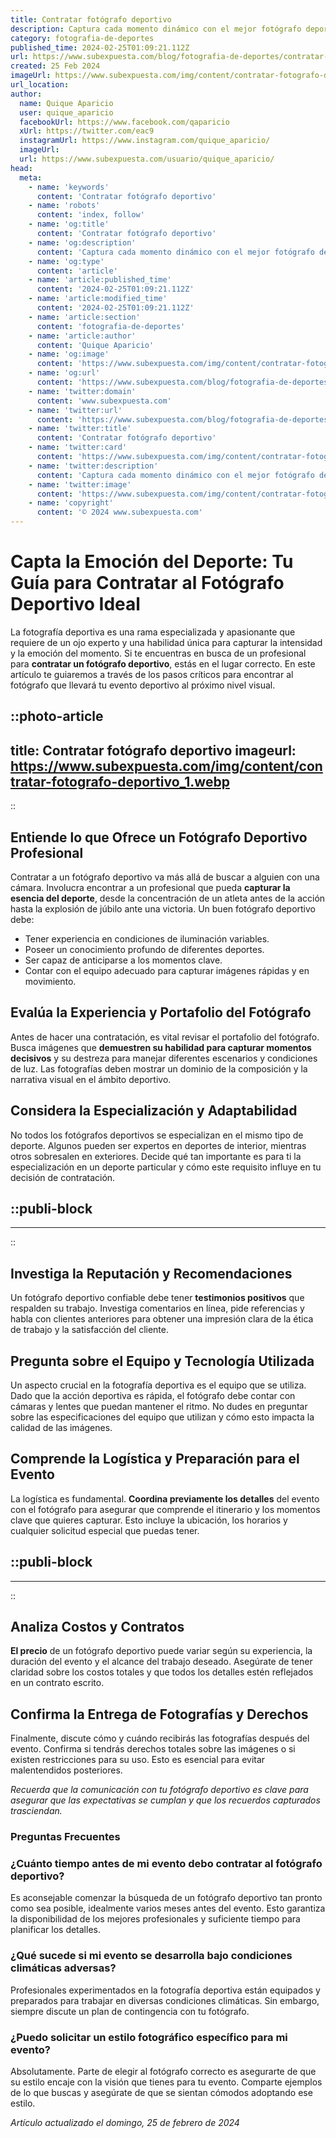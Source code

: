 ```yaml
---
title: Contratar fotógrafo deportivo
description: Captura cada momento dinámico con el mejor fotógrafo deportivo. Profesionalismo y pasión en cada toma. ¡Guarda tus recuerdos en grande!
category: fotografia-de-deportes
published_time: 2024-02-25T01:09:21.112Z
url: https://www.subexpuesta.com/blog/fotografia-de-deportes/contratar-fotografo-deportivo
created: 25 Feb 2024
imageUrl: https://www.subexpuesta.com/img/content/contratar-fotografo-deportivo_1.webp
url_location:
author:
  name: Quique Aparicio
  user: quique_aparicio
  facebookUrl: https://www.facebook.com/qaparicio
  xUrl: https://twitter.com/eac9
  instagramUrl: https://www.instagram.com/quique_aparicio/
  imageUrl: 
  url: https://www.subexpuesta.com/usuario/quique_aparicio/
head:
  meta:
    - name: 'keywords'
      content: 'Contratar fotógrafo deportivo'
    - name: 'robots'
      content: 'index, follow'
    - name: 'og:title'
      content: 'Contratar fotógrafo deportivo'
    - name: 'og:description'
      content: 'Captura cada momento dinámico con el mejor fotógrafo deportivo. Profesionalismo y pasión en cada toma. ¡Guarda tus recuerdos en grande!'
    - name: 'og:type'
      content: 'article'
    - name: 'article:published_time'
      content: '2024-02-25T01:09:21.112Z'
    - name: 'article:modified_time'
      content: '2024-02-25T01:09:21.112Z'
    - name: 'article:section'
      content: 'fotografia-de-deportes'
    - name: 'article:author'
      content: 'Quique Aparicio'
    - name: 'og:image'
      content: 'https://www.subexpuesta.com/img/content/contratar-fotografo-deportivo_1.webp'
    - name: 'og:url'
      content: 'https://www.subexpuesta.com/blog/fotografia-de-deportes/contratar-fotografo-deportivo'
    - name: 'twitter:domain'
      content: 'www.subexpuesta.com'
    - name: 'twitter:url'
      content: 'https://www.subexpuesta.com/blog/fotografia-de-deportes/contratar-fotografo-deportivo'
    - name: 'twitter:title'
      content: 'Contratar fotógrafo deportivo'
    - name: 'twitter:card'
      content: 'https://www.subexpuesta.com/img/content/contratar-fotografo-deportivo_1.webp'
    - name: 'twitter:description'
      content: 'Captura cada momento dinámico con el mejor fotógrafo deportivo. Profesionalismo y pasión en cada toma. ¡Guarda tus recuerdos en grande!'
    - name: 'twitter:image'
      content: 'https://www.subexpuesta.com/img/content/contratar-fotografo-deportivo_1.webp'
    - name: 'copyright'
      content: '© 2024 www.subexpuesta.com'
---
```

# Capta la Emoción del Deporte: Tu Guía para Contratar al Fotógrafo Deportivo Ideal

La fotografía deportiva es una rama especializada y apasionante que requiere de un ojo experto y una habilidad única para capturar la intensidad y la emoción del momento. Si te encuentras en busca de un profesional para **contratar un fotógrafo deportivo**, estás en el lugar correcto. En este artículo te guiaremos a través de los pasos críticos para encontrar al fotógrafo que llevará tu evento deportivo al próximo nivel visual.


::photo-article
---
title: Contratar fotógrafo deportivo
imageurl: https://www.subexpuesta.com/img/content/contratar-fotografo-deportivo_1.webp
---
::


## Entiende lo que Ofrece un Fotógrafo Deportivo Profesional

Contratar a un fotógrafo deportivo va más allá de buscar a alguien con una cámara. Involucra encontrar a un profesional que pueda **capturar la esencia del deporte**, desde la concentración de un atleta antes de la acción hasta la explosión de júbilo ante una victoria. Un buen fotógrafo deportivo debe:

- Tener experiencia en condiciones de iluminación variables.
- Poseer un conocimiento profundo de diferentes deportes.
- Ser capaz de anticiparse a los momentos clave.
- Contar con el equipo adecuado para capturar imágenes rápidas y en movimiento.

## Evalúa la Experiencia y Portafolio del Fotógrafo

Antes de hacer una contratación, es vital revisar el portafolio del fotógrafo. Busca imágenes que **demuestren su habilidad para capturar momentos decisivos** y su destreza para manejar diferentes escenarios y condiciones de luz. Las fotografías deben mostrar un dominio de la composición y la narrativa visual en el ámbito deportivo.

## Considera la Especialización y Adaptabilidad

No todos los fotógrafos deportivos se especializan en el mismo tipo de deporte. Algunos pueden ser expertos en deportes de interior, mientras otros sobresalen en exteriores. Decide qué tan importante es para ti la especialización en un deporte particular y cómo este requisito influye en tu decisión de contratación.


  ::publi-block
  ---
  ---
  ::
  
  
## Investiga la Reputación y Recomendaciones

Un fotógrafo deportivo confiable debe tener **testimonios positivos** que respalden su trabajo. Investiga comentarios en línea, pide referencias y habla con clientes anteriores para obtener una impresión clara de la ética de trabajo y la satisfacción del cliente.

## Pregunta sobre el Equipo y Tecnología Utilizada

Un aspecto crucial en la fotografía deportiva es el equipo que se utiliza. Dado que la acción deportiva es rápida, el fotógrafo debe contar con cámaras y lentes que puedan mantener el ritmo. No dudes en preguntar sobre las especificaciones del equipo que utilizan y cómo esto impacta la calidad de las imágenes.

## Comprende la Logística y Preparación para el Evento

La logística es fundamental. **Coordina previamente los detalles** del evento con el fotógrafo para asegurar que comprende el itinerario y los momentos clave que quieres capturar. Esto incluye la ubicación, los horarios y cualquier solicitud especial que puedas tener.


  ::publi-block
  ---
  ---
  ::
  
  
## Analiza Costos y Contratos

**El precio** de un fotógrafo deportivo puede variar según su experiencia, la duración del evento y el alcance del trabajo deseado. Asegúrate de tener claridad sobre los costos totales y que todos los detalles estén reflejados en un contrato escrito.

## Confirma la Entrega de Fotografías y Derechos

Finalmente, discute cómo y cuándo recibirás las fotografías después del evento. Confirma si tendrás derechos totales sobre las imágenes o si existen restricciones para su uso. Esto es esencial para evitar malentendidos posteriores.

*Recuerda que la comunicación con tu fotógrafo deportivo es clave para asegurar que las expectativas se cumplan y que los recuerdos capturados trasciendan.*

### Preguntas Frecuentes

### ¿Cuánto tiempo antes de mi evento debo contratar al fotógrafo deportivo?

Es aconsejable comenzar la búsqueda de un fotógrafo deportivo tan pronto como sea posible, idealmente varios meses antes del evento. Esto garantiza la disponibilidad de los mejores profesionales y suficiente tiempo para planificar los detalles.

### ¿Qué sucede si mi evento se desarrolla bajo condiciones climáticas adversas?

Profesionales experimentados en la fotografía deportiva están equipados y preparados para trabajar en diversas condiciones climáticas. Sin embargo, siempre discute un plan de contingencia con tu fotógrafo.

### ¿Puedo solicitar un estilo fotográfico específico para mi evento?

Absolutamente. Parte de elegir al fotógrafo correcto es asegurarte de que su estilo encaje con la visión que tienes para tu evento. Comparte ejemplos de lo que buscas y asegúrate de que se sientan cómodos adoptando ese estilo.

_Artículo actualizado el domingo, 25 de febrero de 2024_